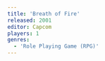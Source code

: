 ```yaml
---
title: 'Breath of Fire'
released: 2001
editor: Capcom
players: 1
genres:
  - 'Role Playing Game (RPG)'
---
```

